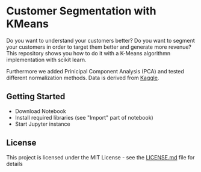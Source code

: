 # Customer Segmentation with KMeans

Do you want to understand your customers better? Do you want to segment your customers in order to target them better and generate more revenue? This repository shows you how to do it with a K-Means algorithmn implementation with scikit learn.

Furthermore we added Prinicipal Component Analysis (PCA) and tested different normalization methods. Data is derived from [Kaggle](https://www.kaggle.com/shwetabh123/mall-customers).

## Getting Started

- Download Notebook
- Install required libraries (see "Import" part of notebook)
- Start Jupyter instance

## License

This project is licensed under the MIT License - see the [LICENSE.md](LICENSE.md) file for details
